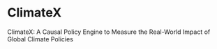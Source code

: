 # ClimateX
ClimateX: A Causal Policy Engine to Measure the Real-World Impact of Global Climate Policies
